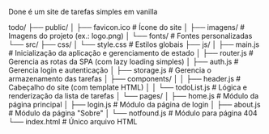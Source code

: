 Done é um site de tarefas simples em vanilla

todo/
├── public/
│   ├── favicon.ico       # Ícone do site
│   ├── imagens/          # Imagens do projeto (ex.: logo.png)
│   └── fonts/            # Fontes personalizadas
└── src/
    ├── css/
    │   └── style.css     # Estilos globais
    ├── js/
    │   ├── main.js       # Inicialização da aplicação e gerenciamento de estado
    │   ├── router.js     # Gerencia as rotas da SPA (com lazy loading simples)
    │   ├── auth.js       # Gerencia login e autenticação
    │   ├── storage.js    # Gerencia o armazenamento das tarefas
    │   ├── components/
    │   │   ├── header.js  # Cabeçalho do site (com template HTML)
    │   │   └── todoList.js # Lógica e renderização da lista de tarefas
    │   └── pages/
    │       ├── home.js      # Módulo da página principal
    │       ├── login.js     # Módulo da página de login
    │       ├── about.js     # Módulo da página "Sobre"
    │       └── notfound.js  # Módulo para página 404
    └── index.html         # Único arquivo HTML
